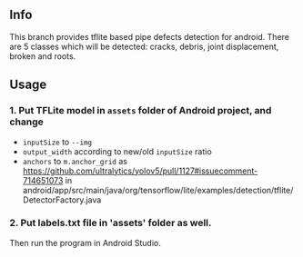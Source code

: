 ## Info
This branch provides tflite based pipe defects detection for android. 
There are 5 classes which will be detected: cracks, debris, joint displacement, broken and roots.


## Usage

### 1. Put TFLite model in `assets` folder of Android project, and change 
- `inputSize` to `--img`
- `output_width` according to new/old `inputSize` ratio
- `anchors` to `m.anchor_grid` as https://github.com/ultralytics/yolov5/pull/1127#issuecomment-714651073
in android/app/src/main/java/org/tensorflow/lite/examples/detection/tflite/DetectorFactory.java
### 2. Put labels.txt file in 'assets' folder as well.

Then run the program in Android Studio.

